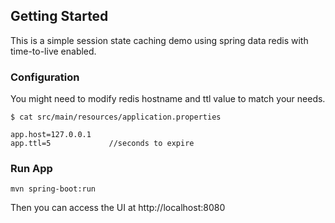 ## Getting Started

This is a simple session state caching demo using spring data redis with time-to-live enabled.

### Configuration

You might need to modify redis hostname and ttl value to match your needs.

```
$ cat src/main/resources/application.properties

app.host=127.0.0.1
app.ttl=5             //seconds to expire
```

### Run App

```
mvn spring-boot:run
```

Then you can access the UI at http://localhost:8080
